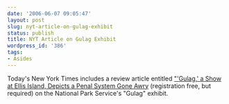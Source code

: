 ```yaml
---
date: '2006-06-07 09:05:47'
layout: post
slug: nyt-article-on-gulag-exhibit
status: publish
title: NYT Article on Gulag Exhibit
wordpress_id: '386'
tags:
- Asides
---
```


Today's New York Times includes a review article entitled ["'Gulag,' a Show at Ellis Island, Depicts a Penal System Gone Awry](http://www.nytimes.com/2006/06/07/arts/design/07gula.html?pagewanted=1&_r=1) (registration free, but required) on the National Park Service's "Gulag" exhibit.
